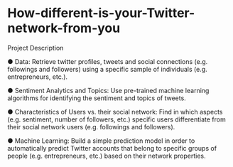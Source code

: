 # How-different-is-your-Twitter-network-from-you

Project Description

● Data: Retrieve twitter profiles, tweets and social connections (e.g. followings and followers) using a specific sample of individuals (e.g. entrepreneurs, etc.).


● Sentiment Analytics and Topics: Use pre-trained machine learning algorithms for identifying the sentiment and topics of tweets.

● Characteristics of Users vs. their social network: Find in which aspects (e.g. sentiment, number of followers, etc.) specific users differentiate from their social network users (e.g. followings and followers).

● Machine Learning: Build a simple prediction model in order to automatically predict Twitter accounts that belong to specific groups of people (e.g. entrepreneurs, etc.) based on their network properties.
